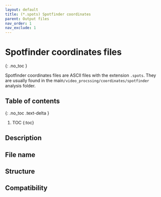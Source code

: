 ```yaml
---
layout: default
title: (*.spots) Spotfinder coordinates
parent: Output files
nav_order: 1
nav_exclude: 1
---
```



# Spotfinder coordinates files
{: .no_toc }

Spotfinder coordinates files are ASCII files with the extension `.spots`. They are usually found in the main`/video_procssing/coordinates/spotfinder` analysis folder.

## Table of contents
{: .no_toc .text-delta }

1. TOC
{:toc}

## Description

## File name

## Structure

## Compatibility
